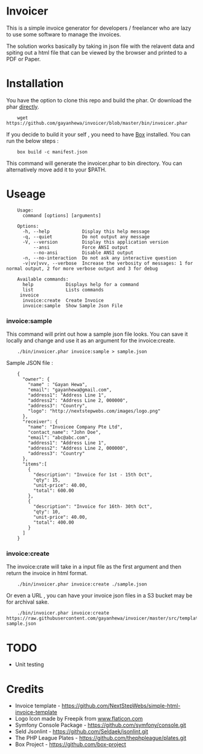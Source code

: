 # Invoicer

 This is a simple invoice generator for developers / freelancer who are lazy to use some software to manage the invoices.

 The solution works basically by taking in json file with the relavent data and spiting out a html file that can be viewed by the browser and printed to a PDF or Paper. 


# Installation

You have the option to clone this repo and build the phar. Or download the phar [directly](https://github.com/gayanhewa/invoicer/blob/master/bin/invoicer.phar).

	
		wget https://github.com/gayanhewa/invoicer/blob/master/bin/invoicer.phar



If you decide to build it your self , you need to have [Box](https://github.com/box-project/) installed. You can run the below steps :

	
		box build -c manifest.json
	

This command will generate the invoicer.phar to bin directory. You can alternatively move add it to your $PATH.


# Useage 

		Usage:
		  command [options] [arguments]

		Options:
		  -h, --help            Display this help message
		  -q, --quiet           Do not output any message
		  -V, --version         Display this application version
		      --ansi            Force ANSI output
		      --no-ansi         Disable ANSI output
		  -n, --no-interaction  Do not ask any interactive question
		  -v|vv|vvv, --verbose  Increase the verbosity of messages: 1 for normal output, 2 for more verbose output and 3 for debug

		Available commands:
		  help            Displays help for a command
		  list            Lists commands
		 invoice
		  invoice:create  Create Invoice
		  invoice:sample  Show Sample Json File

	

### invoice:sample 
	
This command will print out how a sample json file looks. You can save it locally and change and use it as an argument for the invoice:create.

	
		./bin/invoicer.phar invoice:sample > sample.json

	

Sample JSON file :

	
		{
		  "owner": {
		    "name" : "Gayan Hewa",
		    "email": "gayanhewa@gmail.com",
		    "address1": "Address Line 1",
		    "address2": "Address Line 2, 000000",
		    "address3": "Country",
		    "logo": "http://nextstepwebs.com/images/logo.png"
		  },
		  "receiver": {
		    "name": "Invoicee Company Pte Ltd",
		    "contact_name": "John Doe",
		    "email": "abc@abc.com",
		    "address1": "Address Line 1",
		    "address2": "Address Line 2, 000000",
		    "address3": "Country"
		  },
		  "items":[
		    {
		      "description": "Invoice for 1st - 15th Oct",
		      "qty": 15,
		      "unit-price": 40.00,
		      "total": 600.00
		    },
		    {
		      "description": "Invoice for 16th- 30th Oct",
		      "qty": 10,
		      "unit-price": 40.00,
		      "total": 400.00
		    }
		  ]
		}

	


### invoice:create

The invoice:crate will take in a input file as the first argument and then return the invoice in html format.

	
		./bin/invoicer.phar invoice:create ./sample.json

		
Or even a URL , you can have your invoice json files in a S3 bucket may be for archival sake.

	
		./bin/invoicer.phar invoice:create https://raw.githubusercontent.com/gayanhewa/invoicer/master/src/templates/invoice-sample.json

	
		
# TODO 

 - Unit testing 

# Credits 

 - Invoice template - https://github.com/NextStepWebs/simple-html-invoice-template
 - Logo Icon made by Freepik from www.flaticon.com  
 - Symfony Console Package - https://github.com/symfony/console.git
 - Seld Jsonlint - https://github.com/Seldaek/jsonlint.git
 - The PHP League Plates - https://github.com/thephpleague/plates.git
 - Box Project - https://github.com/box-project
